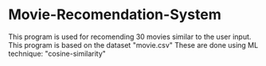 # Movie-Recomendation-System
This program is used for recomending 30 movies similar to the user input.
This program is based on the dataset "movie.csv" 
These are done using ML technique: "cosine-similarity"
